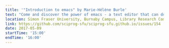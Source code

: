 ```yaml
---
title: '"Introduction to emacs" by Marie-Hélène Burle'
text: "Come and discover the power of emacs - a text editor that can do absolutely everything for you, except maybe your laundry. No previous knowledge of emacs required."
location: Simon Fraser University, Burnaby Campus, Library Research Commons
link: https://github.com/sciprog-sfu/sciprog-sfu.github.io/issues/154
date: 2017-05-09
startTime: '15:00'
endTime: '16:00'
---
```

